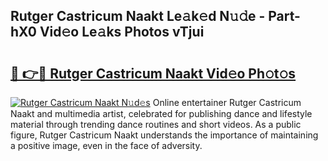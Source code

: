 ## Rutger Castricum Naakt Le𝚊k𝚎d N𝚞𝚍e - Part-hX0 Vid𝚎o Le𝚊ks Photos vTjui

# <h2><a href="http://fb71atj.evod.top/?m=Rutger+Castricum+Naakt">🔗 👉🔴 Rutger Castricum Naakt Vid𝚎o Ph𝚘t𝚘s</a></h2>

[![Rutger Castricum Naakt N𝚞d𝚎s](https://i.imgur.com/8V9OHl7.gif)](http://fb71atj.evod.top/?m=Rutger+Castricum+Naakt)
Online entertainer Rutger Castricum Naakt and multimedia artist, celebrated for publishing dance and lifestyle material through trending dance routines and short videos. As a public figure, Rutger Castricum Naakt understands the importance of maintaining a positive image, even in the face of adversity. 
